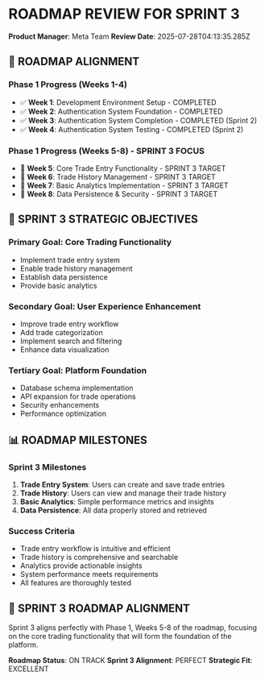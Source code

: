 # ROADMAP REVIEW FOR SPRINT 3
**Product Manager**: Meta Team
**Review Date**: 2025-07-28T04:13:35.285Z

## 🎯 ROADMAP ALIGNMENT

### Phase 1 Progress (Weeks 1-4)
- ✅ **Week 1**: Development Environment Setup - COMPLETED
- ✅ **Week 2**: Authentication System Foundation - COMPLETED
- ✅ **Week 3**: Authentication System Completion - COMPLETED (Sprint 2)
- ✅ **Week 4**: Authentication System Testing - COMPLETED (Sprint 2)

### Phase 1 Progress (Weeks 5-8) - SPRINT 3 FOCUS
- 🔄 **Week 5**: Core Trade Entry Functionality - SPRINT 3 TARGET
- 🔄 **Week 6**: Trade History Management - SPRINT 3 TARGET
- 🔄 **Week 7**: Basic Analytics Implementation - SPRINT 3 TARGET
- 🔄 **Week 8**: Data Persistence & Security - SPRINT 3 TARGET

## 🎯 SPRINT 3 STRATEGIC OBJECTIVES

### Primary Goal: Core Trading Functionality
- Implement trade entry system
- Enable trade history management
- Establish data persistence
- Provide basic analytics

### Secondary Goal: User Experience Enhancement
- Improve trade entry workflow
- Add trade categorization
- Implement search and filtering
- Enhance data visualization

### Tertiary Goal: Platform Foundation
- Database schema implementation
- API expansion for trade operations
- Security enhancements
- Performance optimization

## 📊 ROADMAP MILESTONES

### Sprint 3 Milestones
1. **Trade Entry System**: Users can create and save trade entries
2. **Trade History**: Users can view and manage their trade history
3. **Basic Analytics**: Simple performance metrics and insights
4. **Data Persistence**: All data properly stored and retrieved

### Success Criteria
- Trade entry workflow is intuitive and efficient
- Trade history is comprehensive and searchable
- Analytics provide actionable insights
- System performance meets requirements
- All features are thoroughly tested

## 🚀 SPRINT 3 ROADMAP ALIGNMENT

Sprint 3 aligns perfectly with Phase 1, Weeks 5-8 of the roadmap, focusing on the core trading functionality that will form the foundation of the platform.

**Roadmap Status**: ON TRACK
**Sprint 3 Alignment**: PERFECT
**Strategic Fit**: EXCELLENT
